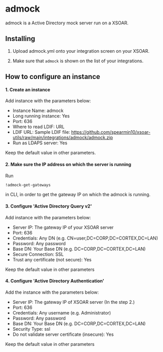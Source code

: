 admock
===========
admock is a Active Directory mock server run on a XSOAR.

Installing
----------

1. Upload admock.yml onto your integration screen on your XSOAR.

2. Make sure that `admock` is shown on the list of your integrations.


How to configure an instance
----------

#### 1. Create an instance
Add instance with the parameters below:
  - Instance Name: admock
  - Long running instance: Yes
  - Port: 636
  - Where to read LDIF: URL
  - LDIF URL: <An URL your LDIF file located at>
              Sample LDIF file: https://github.com/spearmin10/xsoar-utils/raw/main/integrations/admock/admock.zip
  - Run as LDAPS server: Yes

Keep the default value in other parameters.


#### 2. Make sure the IP address on which the server is running
Run
```bash
!admock-get-gateways
```
in CLI, in order to get the gateway IP on which the admock is running.

#### 3. Configure 'Active Directory Query v2'

Add instance with the parameters below:
  - Server IP: The gateway IP of your XSOAR server
  - Port: 636
  - Credentials: Any DN (e.g. CN=user,DC=CORP,DC=CORTEX,DC=LAN)
  - Password: Any password
  - Base DN: Your Base DN (e.g. DC=CORP,DC=CORTEX,DC=LAN)
  - Secure Connection: SSL
  - Trust any certificate (not secure): Yes

Keep the default value in other parameters

#### 4. Configure 'Active Directory Authentication'

Add the instance with the parameters below:
  - Server IP: The gateway IP of XSOAR server (In the step 2.)
  - Port: 636
  - Credentials: Any username (e.g. Administrator)
  - Password: Any password
  - Base DN: Your Base DN (e.g. DC=CORP,DC=CORTEX,DC=LAN)
  - Security Type: ssl
  - Do not validate server certificate (insecure): Yes

Keep the default value in other parameters

